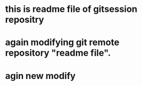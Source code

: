 # this is readme file of gitsession repositry
# again modifying git remote repository "readme file".
# agin new modify 
